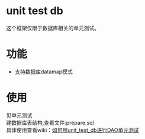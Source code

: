 # unit test db
这个框架仅限于数据库相关的单元测试。

# 功能
- 支持数据库datamap模式

# 使用
见单元测试 <br>
建数据库表结构,查看文件:prepare.sql <br>
具体使用查看wiki：[如何用unit_test_db进行DAO单元测试](https://github.com/aliyun/unit_test_db/wiki/如何用unit_test_db进行DAO单元测试)



